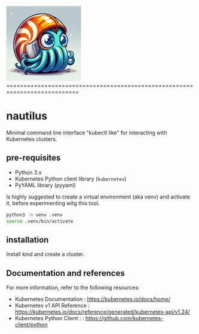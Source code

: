 <img src="images/nautilus.jpg" alt="nautilus logo" width="200" height="200">
===========================================================================

# nautilus
Minimal command line interface "kubectl like" for interacting with Kubernetes clusters.

## pre-requisites

- Python 3.x
- Kubernetes Python client library (`kubernetes`)
- PyYAML library (pyyaml)

Is highly suggested to create a virtual environment (aka venv)  and activate it, before experimenting witg this tool. 

```bash
python3 -m venv .venv
source .venv/bin/activate
```

## installation

Install kind and create a cluster.

## Documentation and references

For more information, refer to the following resources:

- Kubernetes Documentation  : <https://kubernetes.io/docs/home/>
- Kubernetes v1 API Reference  : <https://kubernetes.io/docs/reference/generated/kubernetes-api/v1.24/>
- Kubernetes Python Client : : <https://github.com/kubernetes-client/python>


